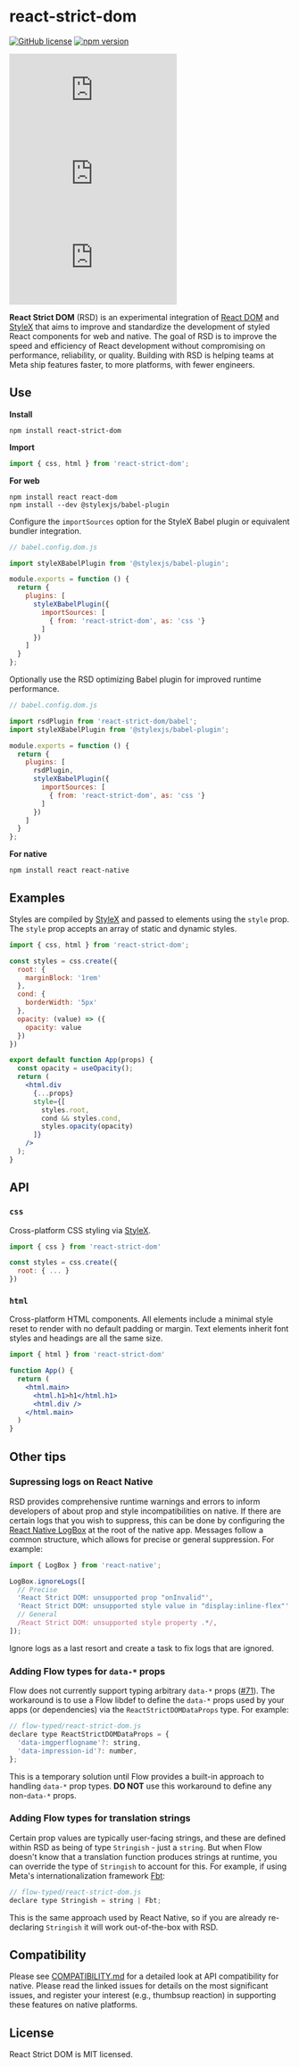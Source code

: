 # react-strict-dom

[![GitHub license](https://img.shields.io/badge/license-MIT-blue.svg)](https://github.com/facebook/react-strict-dom/blob/main/LICENSE) [![npm version](https://img.shields.io/npm/v/react-strict-dom.svg?style=flat)](https://www.npmjs.com/package/react-strict-dom)

![web (prod)](https://img.badgesize.io/https:/www.unpkg.com/react-strict-dom@latest/dist/dom/runtime.js?label=web%20(prod)&compression=brotli)
![web (dev)](https://img.badgesize.io/https:/www.unpkg.com/react-strict-dom@latest/dist/dom/index.js?label=web%20(dev)&compression=brotli)
![native](https://img.badgesize.io/https:/www.unpkg.com/react-strict-dom@latest/dist/native/index.js?label=native&compression=brotli)

**React Strict DOM** (RSD) is an experimental integration of [React DOM](https://react.dev/) and [StyleX](https://stylexjs.com/) that aims to improve and standardize the development of styled React components for web and native. The goal of RSD is to improve the speed and efficiency of React development without compromising on performance, reliability, or quality. Building with RSD is helping teams at Meta ship features faster, to more platforms, with fewer engineers.

## Use

**Install**

```
npm install react-strict-dom
```

**Import**

```js
import { css, html } from 'react-strict-dom';
```

**For web**

```
npm install react react-dom
npm install --dev @stylexjs/babel-plugin
```

Configure the `importSources` option for the StyleX Babel plugin or equivalent bundler integration.

```js
// babel.config.dom.js

import styleXBabelPlugin from '@stylexjs/babel-plugin';

module.exports = function () {
  return {
    plugins: [
      styleXBabelPlugin({
        importSources: [
          { from: 'react-strict-dom', as: 'css '}
        ]
      })
    ]
  }
};
```

Optionally use the RSD optimizing Babel plugin for improved runtime performance.

```js
// babel.config.dom.js

import rsdPlugin from 'react-strict-dom/babel';
import styleXBabelPlugin from '@stylexjs/babel-plugin';

module.exports = function () {
  return {
    plugins: [
      rsdPlugin,
      styleXBabelPlugin({
        importSources: [
          { from: 'react-strict-dom', as: 'css '}
        ]
      })
    ]
  }
};
```

**For native**

```
npm install react react-native
```

## Examples

Styles are compiled by [StyleX](https://github.com/facebook/stylex) and passed to elements using the `style` prop. The `style` prop accepts an array of static and dynamic styles.

```jsx
import { css, html } from 'react-strict-dom';

const styles = css.create({
  root: {
    marginBlock: '1rem'
  },
  cond: {
    borderWidth: '5px'
  },
  opacity: (value) => ({
    opacity: value
  })
})

export default function App(props) {
  const opacity = useOpacity();
  return (
    <html.div
      {...props}
      style={[
        styles.root,
        cond && styles.cond,
        styles.opacity(opacity)
      ]}
    />
  );
}
```

## API

### `css`

Cross-platform CSS styling via [StyleX](https://stylexjs.com).

```js
import { css } from 'react-strict-dom'

const styles = css.create({
  root: { ... }
})
```

### `html`

Cross-platform HTML components. All elements include a minimal style reset to render with no default padding or margin. Text elements inherit font styles and headings are all the same size.

```jsx
import { html } from 'react-strict-dom'

function App() {
  return (
    <html.main>
      <html.h1>h1</html.h1>
      <html.div />
    </html.main>
  )
}
```

## Other tips

### Supressing logs on React Native

RSD provides comprehensive runtime warnings and errors to inform developers of about prop and style incompatibilities on native. If there are certain logs that you wish to suppress, this can be done by configuring the [React Native LogBox](https://reactnative.dev/docs/debugging#logbox) at the root of the native app. Messages follow a common structure, which allows for precise or general suppression. For example:

```js
import { LogBox } from 'react-native';

LogBox.ignoreLogs([
  // Precise
  'React Strict DOM: unsupported prop "onInvalid"',
  'React Strict DOM: unsupported style value in "display:inline-flex"',
  // General
  /React Strict DOM: unsupported style property .*/,
]);
```

Ignore logs as a last resort and create a task to fix logs that are ignored.

### Adding Flow types for `data-*` props

Flow does not currently support typing arbitrary `data-*` props ([#71](https://github.com/facebook/react-strict-dom/issues/71)). The workaround is to use a Flow libdef to define the `data-*` props used by your apps (or dependencies) via the `ReactStrictDOMDataProps` type. For example:

```js
// flow-typed/react-strict-dom.js
declare type ReactStrictDOMDataProps = {
  'data-imgperflogname'?: string,
  'data-impression-id'?: number,
};
```

This is a temporary solution until Flow provides a built-in approach to handling `data-*` prop types. **DO NOT** use this workaround to define any non-`data-*` props.

### Adding Flow types for translation strings

Certain prop values are typically user-facing strings, and these are defined within RSD as being of type `Stringish` - just a `string`. But when Flow doesn't know that a translation function produces strings at runtime, you can override the type of `Stringish` to account for this. For example, if using Meta's internationalization framework [Fbt](https://github.com/facebook/fbt):

```js
// flow-typed/react-strict-dom.js
declare type Stringish = string | Fbt;
```

This is the same approach used by React Native, so if you are already re-declaring `Stringish` it will work out-of-the-box with RSD.

## Compatibility

Please see [COMPATIBILITY.md](https://github.com/facebook/react-strict-dom/blob/main/packages/react-strict-dom/COMPATIBILITY.md) for a detailed look at API compatibility for native.  Please read the linked issues for details on the most significant issues, and register your interest (e.g., thumbsup reaction) in supporting these features on native platforms.

## License

React Strict DOM is MIT licensed.
